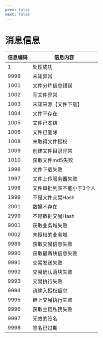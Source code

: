```yaml
---
prev: false
next: false
---
```

# 消息信息

**信息编码** | **信息内容**  
---|---  
1 | 处理成功  
9999 | 未知异常  
1001 | 文件分片信息错误  
1002 | 写文件异常  
1003 | 未知来源【文件下载】  
1004 | 文件不存在  
1005 | 文件已冻结  
1006 | 文件已删除  
1008 | 未取得文件授权  
1009 | 创建文件目录异常  
1010 | 获取文件md5失败  
1996 | 文件下载失败  
1997 | 文件上传服务器失败  
1998 | 文件审批列表不能小于3个人  
1999 | 不是文件交易Hash  
2001 | 数据不存在  
2999 | 不是数据交易Hash  
9001 | 获取业务域失败  
9002 | 未授权的业务域  
9989 | 获取交易信息失败  
9990 | 获取最新块信息失败  
9991 | 交易发送失败  
9992 | 交易确认落块失败  
9993 | 交易执行失败  
9994 | 请输入授权信息  
9995 | 链上交易执行失败  
9996 | 获取主链私钥失败  
9997 | 无效的签名  
9998 | 签名已过期  